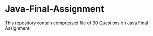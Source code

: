 # Java-Final-Assignment
This repository contain compressed file of 30 Questions on Java Final Assignment.
